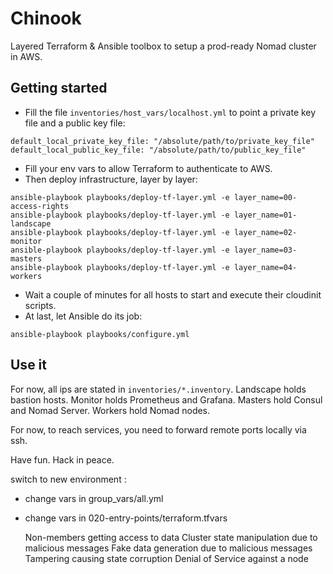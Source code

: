 # Chinook

Layered Terraform & Ansible toolbox to setup a prod-ready Nomad cluster in AWS.

## Getting started

* Fill the file `inventories/host_vars/localhost.yml` to point a private key file and a public key file:

```
default_local_private_key_file: "/absolute/path/to/private_key_file"
default_local_public_key_file: "/absolute/path/to/public_key_file"
```

* Fill your env vars to allow Terraform to authenticate to AWS.
* Then deploy infrastructure, layer by layer:

```
ansible-playbook playbooks/deploy-tf-layer.yml -e layer_name=00-access-rights
ansible-playbook playbooks/deploy-tf-layer.yml -e layer_name=01-landscape
ansible-playbook playbooks/deploy-tf-layer.yml -e layer_name=02-monitor
ansible-playbook playbooks/deploy-tf-layer.yml -e layer_name=03-masters
ansible-playbook playbooks/deploy-tf-layer.yml -e layer_name=04-workers
```

* Wait a couple of minutes for all hosts to start and execute their cloudinit scripts.
* At last, let Ansible do its job:

```
ansible-playbook playbooks/configure.yml
```

## Use it

For now, all ips are stated in `inventories/*.inventory`. Landscape holds bastion hosts. 
Monitor holds Prometheus and Grafana.
Masters hold Consul and Nomad Server. Workers hold Nomad nodes.

For now, to reach services, you need to forward remote ports locally via ssh.

Have fun. Hack in peace.

switch to new environment :

* change vars in group_vars/all.yml
* change vars in 020-entry-points/terraform.tfvars




    Non-members getting access to data
    Cluster state manipulation due to malicious messages
    Fake data generation due to malicious messages
    Tampering causing state corruption
    Denial of Service against a node
